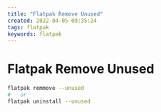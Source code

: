 ```yaml
---
title: "Flatpak Remove Unused"
created: 2022-04-05 09:35:24
tags: flatpak
keywords: flatpak
---
```


# Flatpak Remove Unused

```bash
flatpak remmove --unused
#   or
flatpak uninstall --unused
```

